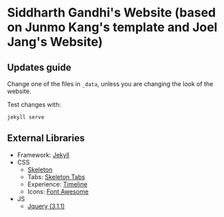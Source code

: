 # Siddharth Gandhi's Website (based on Junmo Kang's template and Joel Jang's Website)

## Updates guide

Change one of the files in `_data`, unless you are changing the look of the website.

Test changes with:

```
jekyll serve
```

## External Libraries

- Framework: [Jekyll](http://jekyllrb.com/)
- CSS
  - [Skeleton](getskeleton.com)
  - Tabs: [Skeleton Tabs](https://github.com/nathancahill/skeleton-tabs)
  - Experience: [Timeline](https://codepen.io/NilsWe/pen/FemfK)
  - Icons: [Font Awesome](http://fontawesome.io/)
- JS
  - [Jquery (3.1.1)](https://jquery.com/)
